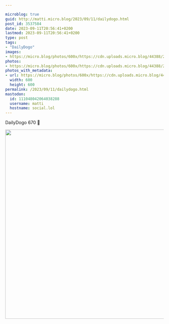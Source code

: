 ```yaml
---

microblog: true
guid: http://matti.micro.blog/2023/09/11/dailydogo.html
post_id: 3537584
date: 2023-09-11T20:56:41+0200
lastmod: 2023-09-11T20:56:41+0200
type: post
tags:
- "DailyDogo"
images:
- https://micro.blog/photos/600x/https://cdn.uploads.micro.blog/44388/2023/fb4d6605ad0e4c328aa1513e9c2401ff.jpg
photos:
- https://micro.blog/photos/600x/https://cdn.uploads.micro.blog/44388/2023/fb4d6605ad0e4c328aa1513e9c2401ff.jpg
photos_with_metadata:
- url: https://micro.blog/photos/600x/https://cdn.uploads.micro.blog/44388/2023/fb4d6605ad0e4c328aa1513e9c2401ff.jpg
  width: 600
  height: 600
permalink: /2023/09/11/dailydogo.html
mastodon:
  id: 111048042064038288
  username: matti
  hostname: social.lol
---
```

DailyDogo 670 🐶

<img src="/media/uploads/2023/fb4d6605ad0e4c328aa1513e9c2401ff.jpg" width="600" height="600" alt="" />
